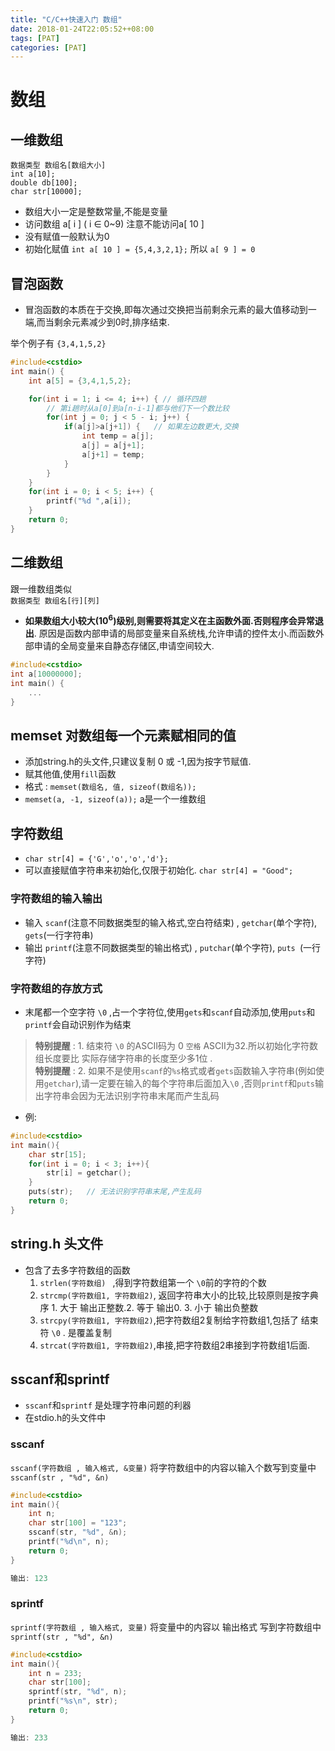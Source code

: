 ```yaml
---
title: "C/C++快速入门 数组"
date: 2018-01-24T22:05:52++08:00  
tags: [PAT]  
categories: [PAT]  
---
```


# 数组

## 一维数组 

`数据类型 数组名[数组大小]`  
`int a[10];`  
`double db[100];`  
`char str[10000];`
-  数组大小一定是整数常量,不能是变量
-  访问数组 a[ i ] ( i ∈ 0~9) 注意不能访问a[ 10 ]
-  没有赋值一般默认为0
-  初始化赋值 `int a[ 10 ] = {5,4,3,2,1};`  所以 `a[ 9 ] = 0`

## 冒泡函数

- 冒泡函数的本质在于交换,即每次通过交换把当前剩余元素的最大值移动到一端,而当剩余元素减少到0时,排序结束.

举个例子有 `{3,4,1,5,2}` 

```c++
#include<cstdio>
int main() {
	int a[5] = {3,4,1,5,2};

	for(int i = 1; i <= 4; i++) { // 循环四趟
		// 第i趟时从a[0]到a[n-i-1]都与他们下一个数比较 
		for(int j = 0; j < 5 - i; j++) {
			if(a[j]>a[j+1]) {	// 如果左边数更大,交换 
				int temp = a[j];
				a[j] = a[j+1];
				a[j+1] = temp;
			}
		}
	}
	for(int i = 0; i < 5; i++) {
		printf("%d ",a[i]);
	}
	return 0;
}

```

## 二维数组 

跟一维数组类似  
`数据类型 数组名[行][列]`  

- **如果数组大小较大(10<sup>6</sup>)级别,则需要将其定义在主函数外面.否则程序会异常退出**.  原因是函数内部申请的局部变量来自系统栈,允许申请的控件太小.而函数外部申请的全局变量来自静态存储区,申请空间较大.  

```c++
#include<cstdio>
int a[10000000];
int main() {
	...
}
```

## memset 对数组每一个元素赋相同的值 
- 添加string.h的头文件,只建议复制 0 或 -1,因为按字节赋值.
- 赋其他值,使用`fill`函数
- 格式 : `memset(数组名, 值, sizeof(数组名));`  
- `memset(a, -1, sizeof(a));` a是一个一维数组

## 字符数组

- `char str[4] = {'G','o','o','d'};`
- 可以直接赋值字符串来初始化,仅限于初始化. `char str[4] = "Good";`

### 字符数组的输入输出 

- 输入 `scanf`(注意不同数据类型的输入格式,空白符结束) , `getchar`(单个字符), `gets`(一行字符串)
- 输出 `printf`(注意不同数据类型的输出格式) , `putchar`(单个字符), `puts `(一行字符)

### 字符数组的存放方式

- 末尾都一个空字符 `\0` ,占一个字符位,使用`gets`和`scanf`自动添加,使用`puts`和`printf`会自动识别作为结束

> **特别提醒** : 1. 结束符 `\0` 的ASCII码为 0 `空格` ASCII为32.所以初始化字符数组长度要比 实际存储字符串的长度至少多1位 .  
> **特别提醒** : 2.  如果不是使用`scanf`的`%s`格式或者`gets`函数输入字符串(例如使用`getchar`),请一定要在输入的每个字符串后面加入`\0` ,否则`printf`和`puts`输出字符串会因为无法识别字符串末尾而产生乱码

- 例: 
```c++
#include<cstdio>
int main(){
    char str[15];
    for(int i = 0; i < 3; i++){
        str[i] = getchar();
    }
    puts(str);   // 无法识别字符串末尾,产生乱码
    return 0;
}
```


## string.h 头文件 
- 包含了去多字符数组的函数
    1. `strlen(字符数组) ` ,得到字符数组第一个 `\0`前的字符的个数 
    2. `strcmp(字符数组1, 字符数组2)`, 返回字符串大小的比较,比较原则是按字典序 1. 大于 输出正整数.2. 等于 输出0. 3. 小于 输出负整数
    3. `strcpy(字符数组1, 字符数组2)`,把字符数组2复制给字符数组1,包括了 结束符 `\0` . 是覆盖复制
    4. `strcat(字符数组1, 字符数组2)`,串接,把字符数组2串接到字符数组1后面.

## sscanf和sprintf 

- `sscanf`和`sprintf` 是处理字符串问题的利器
- 在stdio.h的头文件中
### sscanf 
`sscanf(字符数组 , 输入格式, &变量)` 将字符数组中的内容以输入个数写到变量中  
`sscanf(str , "%d", &n)`

```c++
#include<cstdio>
int main(){
    int n;
    char str[100] = "123";
    sscanf(str, "%d", &n);
    printf("%d\n", n);
    return 0;
}

输出: 123
```

### sprintf 
`sprintf(字符数组 , 输入格式, 变量)` 将变量中的内容以 输出格式 写到字符数组中  
`sprintf(str , "%d", &n)`

```c++
#include<cstdio>
int main(){
    int n = 233;
    char str[100];
    sprintf(str, "%d", n);
    printf("%s\n", str);
    return 0;
}

输出: 233
```


